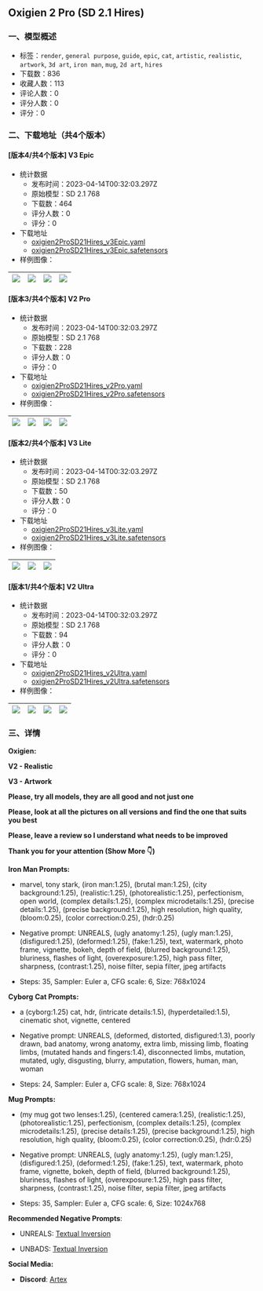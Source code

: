 ## Oxigien 2 Pro (SD 2.1 Hires)
### 一、模型概述

- 标签：`render`, `general purpose`, `guide`, `epic`, `cat`, `artistic`, `realistic`, `artwork`, `3d art`, `iron man`, `mug`, `2d art`, `hires`
- 下载数：836
- 收藏人数：113
- 评论人数：0
- 评分人数：0
- 评分：0

### 二、下载地址（共4个版本）

#### [版本4/共4个版本] V3 Epic

- 统计数据
  - 发布时间：2023-04-14T00:32:03.297Z
  - 原始模型：SD 2.1 768
  - 下载数：464
  - 评分人数：0
  - 评分：0
- 下载地址
  - [oxigien2ProSD21Hires_v3Epic.yaml](https://civitai.com/api/download/models/40577?type=Config&format=Other)
  - [oxigien2ProSD21Hires_v3Epic.safetensors](https://civitai.com/api/download/models/40577)
- 样例图像：

| <img src="https://image.civitai.com/xG1nkqKTMzGDvpLrqFT7WA/fb2c6c74-97ee-4cda-fda4-8ea23f892200/width=450/455628.jpeg" /> | <img src="https://image.civitai.com/xG1nkqKTMzGDvpLrqFT7WA/79ed0d5c-8e65-4f1c-79d0-101cc26d7800/width=450/468566.jpeg" /> | <img src="https://image.civitai.com/xG1nkqKTMzGDvpLrqFT7WA/975b9a32-918d-42dd-87d0-9afa3924ea00/width=450/448782.jpeg" /> | <img src="https://image.civitai.com/xG1nkqKTMzGDvpLrqFT7WA/3392d449-b470-4dba-4e60-200e30ad7000/width=450/449258.jpeg" /> |
| ---- | ---- | ---- | ---- |

#### [版本3/共4个版本] V2 Pro

- 统计数据
  - 发布时间：2023-04-14T00:32:03.297Z
  - 原始模型：SD 2.1 768
  - 下载数：228
  - 评分人数：0
  - 评分：0
- 下载地址
  - [oxigien2ProSD21Hires_v2Pro.yaml](https://civitai.com/api/download/models/40491?type=Config&format=Other)
  - [oxigien2ProSD21Hires_v2Pro.safetensors](https://civitai.com/api/download/models/40491)
- 样例图像：

| <img src="https://image.civitai.com/xG1nkqKTMzGDvpLrqFT7WA/b1b3f604-d33e-41fc-5d4b-ab4aaad00d00/width=450/450388.jpeg" /> | <img src="https://image.civitai.com/xG1nkqKTMzGDvpLrqFT7WA/3e3fc333-5a48-4f45-b399-1ce8971bba00/width=450/447857.jpeg" /> | <img src="https://image.civitai.com/xG1nkqKTMzGDvpLrqFT7WA/35ff27a3-2220-43f1-a8e0-68a70b8fc300/width=450/475047.jpeg" /> | <img src="https://image.civitai.com/xG1nkqKTMzGDvpLrqFT7WA/3caf0b41-ab5e-4650-bc3b-ea640d192100/width=450/475055.jpeg" /> |
| ---- | ---- | ---- | ---- |

#### [版本2/共4个版本] V3 Lite

- 统计数据
  - 发布时间：2023-04-14T00:32:03.297Z
  - 原始模型：SD 2.1 768
  - 下载数：50
  - 评分人数：0
  - 评分：0
- 下载地址
  - [oxigien2ProSD21Hires_v3Lite.yaml](https://civitai.com/api/download/models/40585?type=Config&format=Other)
  - [oxigien2ProSD21Hires_v3Lite.safetensors](https://civitai.com/api/download/models/40585)
- 样例图像：

| <img src="https://image.civitai.com/xG1nkqKTMzGDvpLrqFT7WA/771cf9a0-6f0b-429d-d4aa-210d4d121900/width=450/449536.jpeg" /> | <img src="https://image.civitai.com/xG1nkqKTMzGDvpLrqFT7WA/f9084a8e-eb94-4aa2-9a5f-dec6d0765f00/width=450/448868.jpeg" /> | <img src="https://image.civitai.com/xG1nkqKTMzGDvpLrqFT7WA/0429a149-3dcc-47b4-8cf6-f65bfbcb1500/width=450/459108.jpeg" /> |
| ---- | ---- | ---- |

#### [版本1/共4个版本] V2 Ultra

- 统计数据
  - 发布时间：2023-04-14T00:32:03.297Z
  - 原始模型：SD 2.1 768
  - 下载数：94
  - 评分人数：0
  - 评分：0
- 下载地址
  - [oxigien2ProSD21Hires_v2Ultra.yaml](https://civitai.com/api/download/models/40526?type=Config&format=Other)
  - [oxigien2ProSD21Hires_v2Ultra.safetensors](https://civitai.com/api/download/models/40526)
- 样例图像：

| <img src="https://image.civitai.com/xG1nkqKTMzGDvpLrqFT7WA/d244276f-7a0c-431b-c7d0-3ca133a59300/width=450/482400.jpeg" /> | <img src="https://image.civitai.com/xG1nkqKTMzGDvpLrqFT7WA/b18490d1-1866-45a9-243a-7f23aaac2100/width=450/481724.jpeg" /> | <img src="https://image.civitai.com/xG1nkqKTMzGDvpLrqFT7WA/fbaf7ce2-b797-4824-d67e-863769385200/width=450/457100.jpeg" /> | <img src="https://image.civitai.com/xG1nkqKTMzGDvpLrqFT7WA/2bb917ea-25f7-4678-aaa8-0a340dba4900/width=450/468584.jpeg" /> |
| ---- | ---- | ---- | ---- |


### 三、详情
<p><strong>Oxigien:</strong></p><p></p><p><strong>V2 - Realistic</strong></p><p></p><p><strong>V3 - Artwork</strong></p><p></p><p><strong>Please, try all models, they are all good and not just one</strong></p><p></p><p><strong>Please, look at all the pictures on all versions and find the one that suits you best</strong></p><p></p><p><strong>Please, leave a review so I understand what needs to be improved</strong></p><p></p><p><strong>Thank you for your attention (Show More 👇)</strong></p><p></p><p><strong>Iron Man Prompts:</strong></p><p></p><ul><li><p>marvel, tony stark, (iron man:1.25), (brutal man:1.25), (city background:1.25), (realistic:1.25), (photorealistic:1.25), perfectionism, open world, (complex details:1.25), (complex microdetails:1.25), (precise details:1.25), (precise background:1.25), high resolution, high quality, (bloom:0.25), (color correction:0.25), (hdr:0.25)</p></li></ul><p></p><ul><li><p>Negative prompt: UNREALS, (ugly anatomy:1.25), (ugly man:1.25), (disfigured:1.25), (deformed:1.25), (fake:1.25), text, watermark, photo frame, vignette, bokeh, depth of field, (blurred background:1.25), bluriness, flashes of light, (overexposure:1.25), high pass filter, sharpness, (contrast:1.25), noise filter, sepia filter, jpeg artifacts</p></li></ul><p></p><ul><li><p>Steps: 35, Sampler: Euler a, CFG scale: 6, Size: 768x1024</p></li></ul><p></p><p><strong>Cyborg</strong> <strong>Cat Prompts:</strong></p><p></p><ul><li><p>a (cyborg:1.25) cat, hdr, (intricate details:1.5), (hyperdetailed:1.5), cinematic shot, vignette, centered</p></li></ul><p></p><ul><li><p>Negative prompt: UNREALS, (deformed, distorted, disfigured:1.3), poorly drawn, bad anatomy, wrong anatomy, extra limb, missing limb, floating limbs, (mutated hands and fingers:1.4), disconnected limbs, mutation, mutated, ugly, disgusting, blurry, amputation, flowers, human, man, woman</p></li></ul><p></p><ul><li><p>Steps: 24, Sampler: Euler a, CFG scale: 8, Size: 768x1024</p></li></ul><p></p><p><strong>Mug Prompts:</strong></p><p></p><ul><li><p>(my mug got two lenses:1.25), (centered camera:1.25), (realistic:1.25), (photorealistic:1.25), perfectionism, (complex details:1.25), (complex microdetails:1.25), (precise details:1.25), (precise background:1.25), high resolution, high quality, (bloom:0.25), (color correction:0.25), (hdr:0.25)</p></li></ul><p></p><ul><li><p>Negative prompt: UNREALS, (ugly anatomy:1.25), (ugly man:1.25), (disfigured:1.25), (deformed:1.25), (fake:1.25), text, watermark, photo frame, vignette, bokeh, depth of field, (blurred background:1.25), bluriness, flashes of light, (overexposure:1.25), high pass filter, sharpness, (contrast:1.25), noise filter, sepia filter, jpeg artifacts</p></li></ul><p></p><ul><li><p>Steps: 35, Sampler: Euler a, CFG scale: 6, Size: 1024x768</p></li></ul><p></p><p><strong>Recommended Negative Prompts</strong>:</p><p></p><ul><li><p>UNREALS: <a target="_blank" rel="ugc" href="https://civitai.com/models/36416/unreals-sd-21-hires">Textual Inversion</a></p></li></ul><p></p><ul><li><p>UNBADS: <a target="_blank" rel="ugc" href="https://civitai.com/models/37631/unbads-sd-21-hires">Textual Inversion</a></p></li></ul><p></p><p><strong>Social Media:</strong></p><p></p><ul><li><p><strong>Discord</strong>: <a target="_blank" rel="ugc" href="https://discord.gg/XgwQzQ2YDa">Artex</a></p></li></ul>